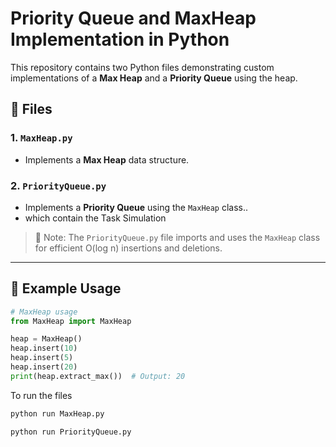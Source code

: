 # Priority Queue and MaxHeap Implementation in Python

This repository contains two Python files demonstrating custom implementations of a **Max Heap** and a **Priority Queue** using the heap.

## 📂 Files

### 1. `MaxHeap.py`
- Implements a **Max Heap** data structure.


### 2. `PriorityQueue.py`
- Implements a **Priority Queue** using the `MaxHeap` class..
- which contain the Task Simulation 

> 📌 Note: The `PriorityQueue.py` file imports and uses the `MaxHeap` class for efficient O(log n) insertions and deletions.

---

## 🧪 Example Usage

```python
# MaxHeap usage
from MaxHeap import MaxHeap

heap = MaxHeap()
heap.insert(10)
heap.insert(5)
heap.insert(20)
print(heap.extract_max())  # Output: 20

```

To run the files
```bash
python run MaxHeap.py

python run PriorityQueue.py
```


